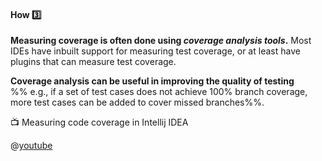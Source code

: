 <link rel="stylesheet" href="{{baseUrl}}/css/textbook.css">

<div class="website-content">

<div id="title">

#### How :three:

</div>

<div id="body">

**Measuring coverage is often done using _coverage analysis tools_.** Most IDEs have inbuilt support for measuring test coverage, or at least have plugins that can measure test coverage.

**Coverage analysis can be useful in improving the quality of testing** %%&nbsp;e.g., if a set of test cases does not achieve 100% branch coverage, more test cases can be added to cover missed branches%%.

<!-- TODO: add screenshots -->

<div v-closeable alt="Test Coverage in Intellij"> 

:tv: Measuring code coverage in Intellij IDEA

@[youtube](yNYzZvyA2ik)

</div>

</div>

<div id="extras">
</div>

</div>
